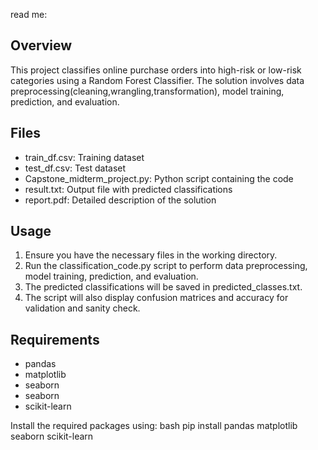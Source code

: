 read me:
## Overview
This project classifies online purchase orders into high-risk or low-risk categories using a Random Forest Classifier.
The solution involves data preprocessing(cleaning,wrangling,transformation), model training, prediction, and evaluation.

## Files
- train_df.csv: Training dataset 
- test_df.csv: Test dataset
- Capstone_midterm_project.py: Python script containing the code
- result.txt: Output file with predicted classifications
- report.pdf: Detailed description of the solution

## Usage
1. Ensure you have the necessary files in the working directory.
2. Run the classification_code.py script to perform data preprocessing, model training, prediction, and evaluation.
3. The predicted classifications will be saved in predicted_classes.txt.
4. The script will also display confusion matrices and accuracy for validation and sanity check.

## Requirements
- pandas
- matplotlib
- seaborn
- seaborn
- scikit-learn

Install the required packages using:
bash
pip install pandas matplotlib seaborn scikit-learn


